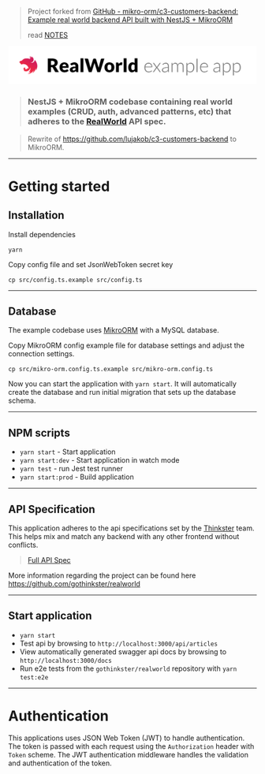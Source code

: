 > Project forked from [GitHub - mikro-orm/c3-customers-backend: Example real world backend API built with NestJS + MikroORM](https://github.com/mikro-orm/c3-customers-backend)
>
> read [NOTES](NOTES.md)

![NestJS](project-logo.png)

> ### NestJS + MikroORM codebase containing real world examples (CRUD, auth, advanced patterns, etc) that adheres to the [RealWorld](https://github.com/gothinkster/realworld-example-apps) API spec.

> Rewrite of https://github.com/lujakob/c3-customers-backend to MikroORM.

----------

# Getting started

## Installation
    
Install dependencies
    
    yarn

Copy config file and set JsonWebToken secret key

    cp src/config.ts.example src/config.ts
    
----------

## Database

The example codebase uses [MikroORM](https://mikro-orm.io/) with a MySQL database.

Copy MikroORM config example file for database settings and adjust the connection settings.

    cp src/mikro-orm.config.ts.example src/mikro-orm.config.ts
    
Now you can start the application with `yarn start`. It will automatically
create the database and run initial migration that sets up the database 
schema.

----------

## NPM scripts

- `yarn start` - Start application
- `yarn start:dev` - Start application in watch mode
- `yarn test` - run Jest test runner 
- `yarn start:prod` - Build application

----------

## API Specification

This application adheres to the api specifications set by the [Thinkster](https://github.com/gothinkster) team. This helps mix and match any backend with any other frontend without conflicts.

> [Full API Spec](https://github.com/gothinkster/realworld/tree/master/api)

More information regarding the project can be found here https://github.com/gothinkster/realworld

----------

## Start application

- `yarn start`
- Test api by browsing to `http://localhost:3000/api/articles`
- View automatically generated swagger api docs by browsing to `http://localhost:3000/docs`
- Run e2e tests from the `gothinkster/realworld` repository with `yarn test:e2e`

----------

# Authentication
 
This applications uses JSON Web Token (JWT) to handle authentication. The token is passed with each request using the `Authorization` header with `Token` scheme. The JWT authentication middleware handles the validation and authentication of the token.

